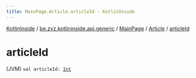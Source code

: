 ```yaml
---
title: MainPage.Article.articleId - KotlinInside
---
```


[KotlinInside](../../../index.html) / [be.zvz.kotlininside.api.generic](../../index.html) / [MainPage](../index.html) / [Article](index.html) / [articleId](./article-id.html)

# articleId

(JVM) `val articleId: `[`Int`](https://kotlinlang.org/api/latest/jvm/stdlib/kotlin/-int/index.html)